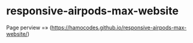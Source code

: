 # responsive-airpods-max-website

Page perview =» (https://hamocodes.github.io/responsive-airpods-max-website/)
